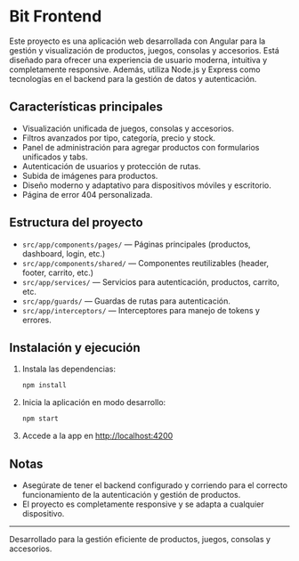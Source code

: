 # Bit Frontend

Este proyecto es una aplicación web desarrollada con Angular para la gestión y visualización de productos, juegos, consolas y accesorios. Está diseñado para ofrecer una experiencia de usuario moderna, intuitiva y completamente responsive. Además, utiliza Node.js y Express como tecnologías en el backend para la gestión de datos y autenticación.

## Características principales
- Visualización unificada de juegos, consolas y accesorios.
- Filtros avanzados por tipo, categoría, precio y stock.
- Panel de administración para agregar productos con formularios unificados y tabs.
- Autenticación de usuarios y protección de rutas.
- Subida de imágenes para productos.
- Diseño moderno y adaptativo para dispositivos móviles y escritorio.
- Página de error 404 personalizada.

## Estructura del proyecto
- `src/app/components/pages/` — Páginas principales (productos, dashboard, login, etc.)
- `src/app/components/shared/` — Componentes reutilizables (header, footer, carrito, etc.)
- `src/app/services/` — Servicios para autenticación, productos, carrito, etc.
- `src/app/guards/` — Guardas de rutas para autenticación.
- `src/app/interceptors/` — Interceptores para manejo de tokens y errores.

## Instalación y ejecución
1. Instala las dependencias:
   ```bash
   npm install
   ```
2. Inicia la aplicación en modo desarrollo:
   ```bash
   npm start
   ```
3. Accede a la app en [http://localhost:4200](http://localhost:4200)

## Notas
- Asegúrate de tener el backend configurado y corriendo para el correcto funcionamiento de la autenticación y gestión de productos.
- El proyecto es completamente responsive y se adapta a cualquier dispositivo.

---

Desarrollado para la gestión eficiente de productos, juegos, consolas y accesorios. 